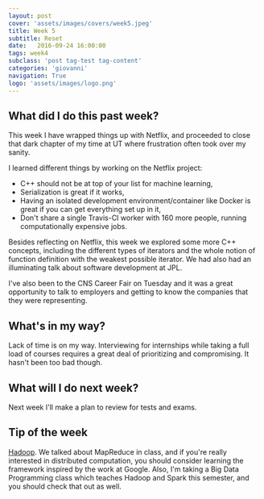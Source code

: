 ```yaml
---
layout: post
cover: 'assets/images/covers/week5.jpeg'
title: Week 5
subtitle: Reset
date:   2016-09-24 16:00:00
tags: week4
subclass: 'post tag-test tag-content'
categories: 'giovanni'
navigation: True
logo: 'assets/images/logo.png'
---
```


## What did I do this past week?
This week I have wrapped things up with Netflix, and proceeded to close that dark chapter of my time at UT where frustration often took over my sanity.

I learned different things by working on the Netflix project:

- C++ should not be at top of your list for machine learning,
- Serialization is great if it works,
- Having an isolated development environment/container like Docker is great if you can get everything set up in it,
- Don't share a single Travis-CI worker with 160 more people, running computationally expensive jobs.

Besides reflecting on Netflix, this week we explored some more C++ concepts, including the different types of iterators and the whole notion of function definition with the weakest possible iterator. We had also had an illuminating talk about software development at JPL.

I've also been to the CNS Career Fair on Tuesday and it was a great opportunity to talk to employers and getting to know the companies that they were representing.

## What's in my way?
Lack of time is on my way. Interviewing for internships while taking a full load of courses requires a great deal of prioritizing and compromising. It hasn't been too bad though.

## What will I do next week?
Next week I'll make a plan to review for tests and exams.

## Tip of the week
[Hadoop](https://hadoop.apache.org/). We talked about MapReduce in class, and if you're really interested in distributed computation, you should consider learning the framework inspired by the work at Google. Also, I'm taking a Big Data Programming class which teaches Hadoop and Spark this semester, and you should check that out as well.